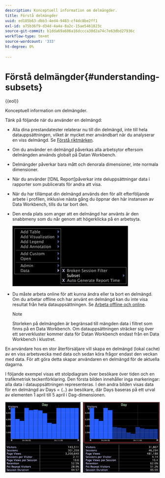 ```yaml
---
description: Konceptuell information om delmängder.
title: Förstå delmängder
uuid: ed185b63-dbb3-4ed4-9403-cf4dc8be2ff1
exl-id: a75b36f9-d34d-4a4a-8a2c-15ae5461823c
source-git-commit: b1dda69a606a16dccca30d2a74c7e63dbd27936c
workflow-type: tm+mt
source-wordcount: '333'
ht-degree: 0%

---
```


# Förstå delmängder{#understanding-subsets}

{{eol}}

Konceptuell information om delmängder.

Tänk på följande när du använder en delmängd:

* Alla dina prestandatester relaterar nu till din delmängd, inte till hela datauppsättningen, vilket är mycket mer användbart när du analyserar en viss delmängd. Se [Förstå riktmärken](../../../../home/c-get-started/c-vis/c-ustd-benchmks.md#concept-c7b0f4102e92458096f8c4765cbe2914).
* Om du använder en delmängd påverkas alla arbetsytor eftersom delmängden används globalt på Datan Workbench.
* Delmängder påverkar bara mått och denorala dimensioner, inte normala dimensioner.
* När du använder [!DNL Report]påverkar inte deluppsättningar data i rapporter som publicerats för andra att visa.
* När du har tillämpat din delmängd används den för allt efterföljande arbete i profilen, inklusive nästa gång du öppnar den här instansen av Data Workbench, tills du tar bort den.
* Den enda plats som anger att en delmängd har använts är den snabbmeny som du når genom att högerklicka på en arbetsyta.

   ![](assets/mnu_Subset.png)

* Du måste arbeta online för att kunna ändra eller ta bort en delmängd. Om du arbetar offline och har använt en delmängd kan du inte visa resultat från hela datauppsättningen. Se [Arbeta offline och online](../../../../home/c-get-started/c-off-on.md#concept-cef8758ede044b18b3558376c5eb9f54).

   >[!NOTE]
   >
   >Storleken på delmängden är begränsad till mängden data i filtret som finns på en Data Workbench. Om datauppsättningen sträcker sig över ett serverkluster kommer data för Datan Workbench endast från en Data Workbench i klustret.

En användare hos en stor återförsäljare vill skapa en delmängd (lokal cache) av en viss arbetsvecka med data och sedan köra frågor endast den veckan med data. För att göra detta skapar användaren en delmängd för de aktuella dagarna.

I följande exempel visas ett stolpdiagram över besökare över tiden och en trafikmetrisk teckenförklaring. Den första bilden innehåller inga markeringar: alla data i datauppsättningen representeras. I den andra bilden visas data för en delmängd av Days = {..} av besökare, där Days baseras på ett urval av elementen 1 april till 5 april i Dag-dimensionen.

![](assets/client-sub1.png)
